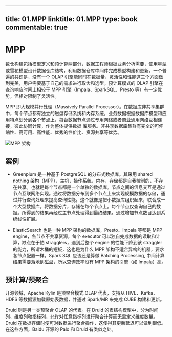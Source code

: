 
---
title: 01.MPP
linktitle: 01.MPP
type: book
commentable: true
---

# MPP

数仓构建包括模型定义和预计算两部分，数据工程师根据业务分析需要，使用星型或雪花模型设计数据仓库结构，利用数据仓库中间件完成模型构建和更新。一个普遍的共识是，没有一个 OLAP 引擎能同时在数据量，灵活性和性能这三个方面做到完美，用户需要基于自己的需求进行取舍和选型。预计算模式的 OLAP 引擎在查询响应时间上相较于 MPP 引擎（Impala、SparkSQL、Presto 等）有一定优势，但相对限制了灵活性。

MPP 即大规模并行处理（Massively Parallel Processor）。在数据库非共享集群中，每个节点都有独立的磁盘存储系统和内存系统，业务数据根据数据库模型和应用特点划分到各个节点上，每台数据节点通过专用网络或者商业通用网络互相连接，彼此协同计算，作为整体提供数据 库服务。非共享数据库集群有完全的可伸缩性、高可用、高性能、优秀的性价比、资源共享等优势。

![MPP 架构](https://assets.ng-tech.icu/item/20230407224442.png)

## 案例

- Greenplum 是一种基于 PostgreSQL 的分布式数据库。其采用 shared nothing 架构（MPP），主机，操作系统，内存，存储都是自我控制的，不存在共享。也就是每个节点都是一个单独的数据库。节点之间的信息交互是通过节点互联网络实现。通过将数据分布到多个节点上来实现规模数据的存储，通过并行查询处理来提高查询性能。这个就像是把小数据库组织起来，联合成一个大型数据库。将数据分片，存储在每个节点上。每个节点仅查询自己的数据。所得到的结果再经过主节点处理得到最终结果。通过增加节点数目达到系统线性扩展。

- ElasticSearch 也是一种 MPP 架构的数据库，Presto、Impala 等都是 MPP engine，各节点不共享资源，每个 executor 可以独自完成数据的读取和计算，缺点在于怕 stragglers，遇到后整个 engine 的性能下降到该 straggler 的能力，所谓木桶的短板，这也是为什么 MPP 架构不适合异构的机器，要求各节点配置一样。Spark SQL 应该还是算做 Batching Processing, 中间计算结果需要落地到磁盘，所以查询效率没有 MPP 架构的引擎（如 Impala）高。

## 预计算/预聚合

开源领域，Apache Kylin 是预聚合模式 OLAP 代表，支持从 HIVE、Kafka、HDFS 等数据源加载原始表数据，并通过 Spark/MR 来完成 CUBE 构建和更新。

Druid 则是另一类预聚合 OLAP 的代表。在 Druid 的表结构模型中，分为时间列、维度列和指标列，允许对任意指标列进行聚合计算而无需定义维度数量。Druid 在数据存储时便可对数据进行聚合操作，这使得其更新延迟可以做到很低。在这些方面，Baidu 开源的 Palo 和 Druid 有类似之处。

    